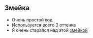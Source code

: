 ## Змейка

- Очень простой код
- Используется всего 3 оттенка
- Я очень старался над этой [змейкой](https://maslovmaksim250808.github.io/Snake/index.html)
 
